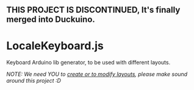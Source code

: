 ## THIS PROJECT IS DISCONTINUED, It's finally merged into Duckuino.
# LocaleKeyboard.js
Keyboard Arduino lib generator, to be used with different layouts.

*NOTE: We need YOU to [create or to modify layouts](https://github.com/Nurrl/LocaleKeyboard.js/wiki/How-to-create-a-locale-%3F!), please make sound around this project :D*
